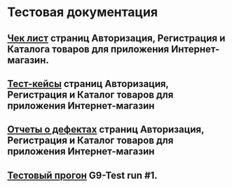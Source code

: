 # Тестовая документация

## [Чек лист](https://docs.google.com/spreadsheets/d/1gdNnM0iL7E4jEZLmSr7j_DO6ZXbQ6pjgWUT75OesQ5c/edit?usp=sharing) страниц Авторизация, Регистрация и Каталога товаров для приложения Интернет-магазин.

## [Тест-кейсы](https://drive.google.com/file/d/1-oYngP04I4gMEGRMDAxawDYpkJDPMF5B/view?usp=sharing) страниц Авторизация, Регистрация и Каталог товаров для приложения Интернет-магазин

## [Отчеты о дефектах](https://docs.google.com/spreadsheets/d/181siG_L6nD3lyA7LkUr1WZN0Z0aape0i/edit?usp=sharing&ouid=103191871606694972125&rtpof=true&sd=true) страниц Авторизация, Регистрация и Каталог товаров для приложения Интернет-магазин

## [Тестовый прогон](https://drive.google.com/file/d/19h5RBfR7-_c4MOnXCVPcalQIOPu3zAFA/view?usp=sharing) G9-Test run #1.
